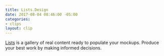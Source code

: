 ```yaml
---
title: Lists.Design
date: 2017-08-04 08:46:00 -05:00
categories:
- clips
layout: clip
---
```


[Lists](https://www.lists.design/) is a gallery of real content ready to populate your mockups. Produce your best work by making informed decisions.
